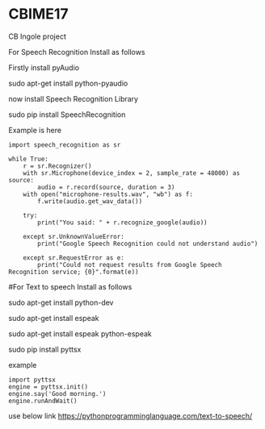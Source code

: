 # CBIME17
CB Ingole project

For Speech Recognition Install as follows

Firstly install pyAudio

sudo apt-get install python-pyaudio


now install Speech Recognition Library

sudo pip install SpeechRecognition

Example is here

```
import speech_recognition as sr

while True:
    r = sr.Recognizer()
    with sr.Microphone(device_index = 2, sample_rate = 48000) as source:
        audio = r.record(source, duration = 3)
    with open("microphone-results.wav", "wb") as f:
        f.write(audio.get_wav_data())

    try:
        print("You said: " + r.recognize_google(audio))
        
    except sr.UnknownValueError:
        print("Google Speech Recognition could not understand audio")

    except sr.RequestError as e:
        print("Could not request results from Google Speech Recognition service; {0}".format(e))
```


#For Text to speech Install as follows

sudo apt-get install python-dev

sudo apt-get install espeak

sudo apt-get install espeak python-espeak

sudo pip install pyttsx

example
```
import pyttsx
engine = pyttsx.init()
engine.say('Good morning.')
engine.runAndWait()
```

use below link
https://pythonprogramminglanguage.com/text-to-speech/
